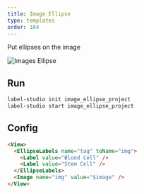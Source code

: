 ```yaml
---
title: Image Ellipse
type: templates
order: 104
---
```


Put ellipses on the image

<img src="/images/screens/image_ellipse.png" class="img-template-example" title="Images Ellipse" />

## Run

```bash
label-studio init image_ellipse_project
label-studio start image_ellipse_project 
```

## Config 

```html
<View>
  <EllipseLabels name="tag" toName="img">
    <Label value="Blood Cell" />
    <Label value="Stem Cell" />
  </EllipseLabels>
  <Image name="img" value="$image" />
</View>
```

